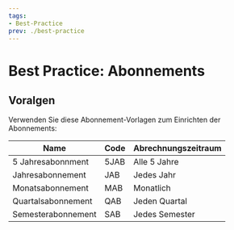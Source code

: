 ```yaml
---
tags:
- Best-Practice
prev: ./best-practice
---
```

# Best Practice: Abonnements

## Voralgen

Verwenden Sie diese Abonnement-Vorlagen zum Einrichten der Abonnements:

| Name               | Code | Abrechnungszeitraum |
| ------------------ | ---- | ------------------- |
| 5 Jahresabonnment  | 5JAB | Alle 5 Jahre        |
| Jahresabonnement   | JAB  | Jedes Jahr          |
| Monatsabonnement   | MAB  | Monatlich           |
| Quartalsabonnement | QAB  | Jeden Quartal       |
| Semesterabonnement | SAB  | Jedes Semester      |
